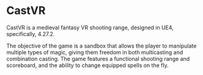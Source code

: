 # CastVR

CastVR is a medieval fantasy VR shooting range, designed in UE4, specifically, 4.27.2.

The objective of the game is a sandbox that allows the player to manipulate multiple types of magic, giving them freedom in both multicasting and combination casting.
The game features a functional shooting range and scoreboard, and the ability to change equipped spells on the fly.
